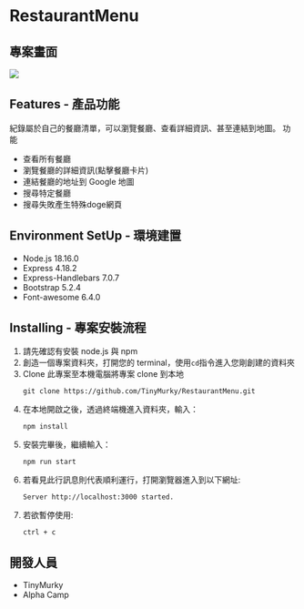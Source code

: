 # RestaurantMenu

## 專案畫面
![](./public/image/demo.gif)

## Features - 產品功能

紀錄屬於自己的餐廳清單，可以瀏覽餐廳、查看詳細資訊、甚至連結到地圖。
功能
- 查看所有餐廳
- 瀏覽餐廳的詳細資訊(點擊餐廳卡片)
- 連結餐廳的地址到 Google 地圖
- 搜尋特定餐廳
- 搜尋失敗產生特殊doge網頁

## Environment SetUp - 環境建置
- Node.js 18.16.0
- Express 4.18.2
- Express-Handlebars 7.0.7
- Bootstrap 5.2.4
- Font-awesome 6.4.0

## Installing - 專案安裝流程

1. 請先確認有安裝 node.js 與 npm
2. 創造一個專案資料夾，打開您的 terminal，使用`cd`指令進入您剛創建的資料夾
3. Clone 此專案至本機電腦將專案 clone 到本地
    ```
    git clone https://github.com/TinyMurky/RestaurantMenu.git
    ```
4. 在本地開啟之後，透過終端機進入資料夾，輸入：
    ```
    npm install
    ```
5. 安裝完畢後，繼續輸入：
    ```
    npm run start
    ```
6. 若看見此行訊息則代表順利運行，打開瀏覽器進入到以下網址:
    ```
    Server http://localhost:3000 started.
    ```
7. 若欲暫停使用:
    ```
    ctrl + c
    ```

## 開發人員
- TinyMurky
- Alpha Camp


